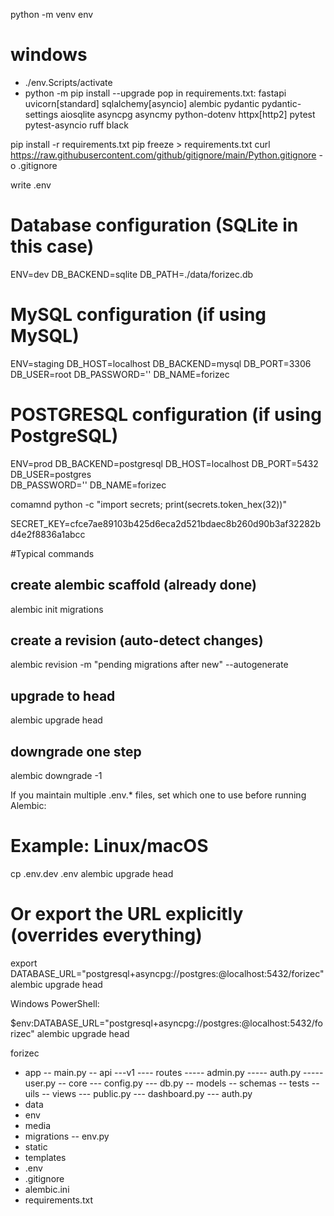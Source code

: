 python -m venv env
# windows
- ./env.Scripts/activate
- python -m pip install --upgrade pop
in requirements.txt:
fastapi
uvicorn[standard]
sqlalchemy[asyncio]
alembic
pydantic
pydantic-settings
aiosqlite
asyncpg
asyncmy
python-dotenv
httpx[http2]
pytest
pytest-asyncio
ruff
black

pip install -r requirements.txt
pip freeze > requirements.txt
curl https://raw.githubusercontent.com/github/gitignore/main/Python.gitignore -o .gitignore

write .env
# Database configuration (SQLite in this case)
ENV=dev
DB_BACKEND=sqlite
DB_PATH=./data/forizec.db

# MySQL configuration (if using MySQL)
ENV=staging
DB_HOST=localhost
DB_BACKEND=mysql
DB_PORT=3306
DB_USER=root
DB_PASSWORD=''
DB_NAME=forizec

# POSTGRESQL configuration (if using PostgreSQL)
ENV=prod
DB_BACKEND=postgresql
DB_HOST=localhost
DB_PORT=5432
DB_USER=postgres    
DB_PASSWORD=''
DB_NAME=forizec

comamnd python -c "import secrets; print(secrets.token_hex(32))"

SECRET_KEY=cfce7ae89103b425d6eca2d521bdaec8b260d90b3af32282bd4e2f8836a1abcc


#Typical commands
## create alembic scaffold (already done)
alembic init migrations

## create a revision (auto-detect changes)
alembic revision -m "pending migrations after new" --autogenerate

## upgrade to head
alembic upgrade head

## downgrade one step
alembic downgrade -1

If you maintain multiple .env.* files, set which one to use before running Alembic:
# Example: Linux/macOS
cp .env.dev .env
alembic upgrade head

# Or export the URL explicitly (overrides everything)
export DATABASE_URL="postgresql+asyncpg://postgres:@localhost:5432/forizec"
alembic upgrade head

Windows PowerShell:

$env:DATABASE_URL="postgresql+asyncpg://postgres:@localhost:5432/forizec"
alembic upgrade head


forizec
- app
-- main.py
-- api
---v1
---- routes
----- admin.py
----- auth.py
----- user.py
-- core
--- config.py
--- db.py
-- models
-- schemas
-- tests
-- uils
-- views
--- public.py
--- dashboard.py
--- auth.py
- data
- env
- media
- migrations
-- env.py
- static
- templates
- .env
- .gitignore
- alembic.ini
- requirements.txt
